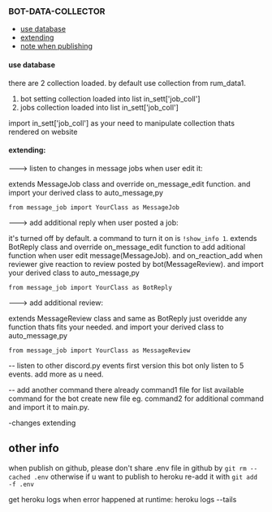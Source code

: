 ### BOT-DATA-COLLECTOR

 - [use database](#use-database)
 - [extending](#extending )
 - [note when publishing](#other-info)
 #### use database
there are 2 collection loaded.
by default use collection from rum_data1.

1. bot setting collection loaded into list in_sett['job_coll']
2. jobs collection loaded into list in_sett['job_coll']

import in_sett['job_coll'] as your need to manipulate collection thats rendered on website

 #### extending: 
 
 ---> listen to changes in message jobs when user edit it:

 extends MessageJob class and override on_message_edit function.
 and import your derived class to auto_message,py

    from message_job import YourClass as MessageJob
    

 
 ---> add additional reply when user posted a job:

 it's turned off by default. a command to turn it on is `!show_info 1`.
  extends BotReply class and override on_message_edit function 
  to add aditional function when user edit message(MessageJob).
  and on_reaction_add when reviewer give reaction to review posted by bot(MessageReview).
 and import your derived class to auto_message,py

    from message_job import YourClass as BotReply

 
 
---> add additional review:

 extends MessageReview class and 
 same as BotReply just overidde any function thats fits your needed.
 and import your derived class to auto_message,py

    from message_job import YourClass as MessageReview

-- listen to other discord.py events
first version this bot only  listen to 5 events.
add more as u need.

-- add another command
there already command1 file for list available command for the bot
create new file eg. command2 for additional command and import it to main.py.

 

  -changes extending
 
 
## other info
when publish on github, please don't share .env file in github by `git rm --cached .env`
otherwise if u want to publish to heroku re-add it with `git add -f .env`

get heroku logs when error happened at runtime:
heroku logs --tails



